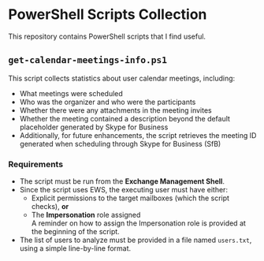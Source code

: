 # PowerShell Scripts Collection

This repository contains PowerShell scripts that I find useful.

## `get-calendar-meetings-info.ps1`

This script collects statistics about user calendar meetings, including:

- What meetings were scheduled
- Who was the organizer and who were the participants
- Whether there were any attachments in the meeting invites
- Whether the meeting contained a description beyond the default placeholder generated by Skype for Business
- Additionally, for future enhancements, the script retrieves the meeting ID generated when scheduling through Skype for Business (SfB)

### Requirements
- The script must be run from the **Exchange Management Shell**.
- Since the script uses EWS, the executing user must have either:
  - Explicit permissions to the target mailboxes (which the script checks), **or**
  - The **Impersonation** role assigned  
  A reminder on how to assign the Impersonation role is provided at the beginning of the script.
- The list of users to analyze must be provided in a file named `users.txt`, using a simple line-by-line format.
